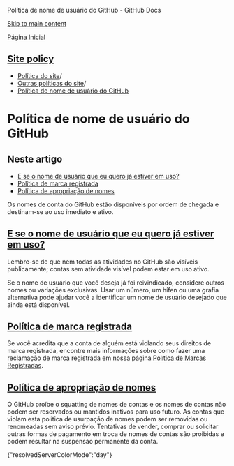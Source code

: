 Política de nome de usuário do GitHub - GitHub Docs

[Skip to main content](#main-content)

[Página Inicial](/pt)

[Site policy](/pt/site-policy)
----------

* [Política do site](/pt/site-policy)/
* [Outras políticas do site](/pt/site-policy/other-site-policies)/
* [Política de nome de usuário do GitHub](/pt/site-policy/other-site-policies/github-username-policy)

Política de nome de usuário do GitHub
==========

Neste artigo
----------

* [E se o nome de usuário que eu quero já estiver em uso?](#what-if-the-username-i-want-is-already-taken)
* [Política de marca registrada](#trademark-policy)
* [Política de apropriação de nomes](#name-squatting-policy)

Os nomes de conta do GitHub estão disponíveis por ordem de chegada e destinam-se ao uso imediato e ativo.

[E se o nome de usuário que eu quero já estiver em uso?](#what-if-the-username-i-want-is-already-taken)
----------

Lembre-se de que nem todas as atividades no GitHub são visíveis publicamente; contas sem atividade visível podem estar em uso ativo.

Se o nome de usuário que você deseja já foi reivindicado, considere outros nomes ou variações exclusivas. Usar um número, um hífen ou uma grafia alternativa pode ajudar você a identificar um nome de usuário desejado que ainda está disponível.

[Política de marca registrada](#trademark-policy)
----------

Se você acredita que a conta de alguém está violando seus direitos de marca registrada, encontre mais informações sobre como fazer uma reclamação de marca registrada em nossa página [Política de Marcas Registradas](/pt/site-policy/content-removal-policies/github-trademark-policy).

[Política de apropriação de nomes](#name-squatting-policy)
----------

O GitHub proíbe o squatting de nomes de contas e os nomes de contas não podem ser reservados ou mantidos inativos para uso futuro. As contas que violam esta política de usurpação de nomes podem ser removidas ou renomeadas sem aviso prévio. Tentativas de vender, comprar ou solicitar outras formas de pagamento em troca de nomes de contas são proibidas e podem resultar na suspensão permanente da conta.

{"resolvedServerColorMode":"day"}
